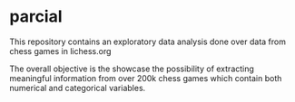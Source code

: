 # parcial
This repository contains an exploratory data analysis done over data from chess games in lichess.org

The overall objective is the showcase the possibility of extracting meaningful information from
over 200k chess games which contain both numerical and categorical variables.
